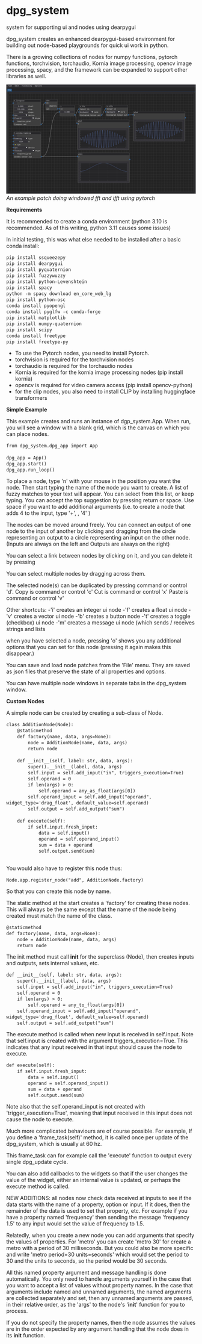 # dpg_system
system for supporting ui and nodes using dearpygui

dpg_system creates an enhanced dearpygui-based environment for building out node-based playgrounds for quick ui work in python. 

There is a growing collections of nodes for numpy functions, pytorch functions, torchvision, torchaudio, Kornia image processing, opencv image processing, spacy, and the framework can be expanded to support other libraries as well.

![](fft_sample_clip.jpg)
*An example patch doing windowed fft and ifft using pytorch*

__Requirements__

It is recommended to create a conda environment (python 3.10 is recommended. As of this writing, python 3.11 causes some issues)

In initial testing, this was what else needed to be installed after a basic conda install:

```
pip install ssqueezepy
pip install dearpygui
pip install pyquaternion
pip install fuzzywuzzy
pip install python-Levenshtein
pip install spacy
python -m spacy download en_core_web_lg
pip install python-osc
conda install pyopengl
conda install pyglfw -c conda-forge
pip install matplotlib
pip install numpy-quaternion
pip install scipy
conda install freetype
pip install freetype-py

```
* To use the Pytorch nodes, you need to install Pytorch.
* torchvision is required for the torchvision nodes
* torchaudio is required for the torchaudio nodes
* Kornia is required for the kornia image processing nodes (pip install kornia)
* opencv is required for video camera access  (pip install opencv-python)
* for the clip nodes, you also need to install CLIP by installing huggingface transformers

__Simple Example__

This example creates and runs an instance of dgp_system.App. When run, you will see a window with a blank grid, which is the canvas on which you can place nodes. 

```
from dpg_system.dpg_app import App

dpg_app = App()
dpg_app.start()
dpg_app.run_loop()
```

To place a node, type 'n' with your mouse in the position you want the node.
Then start typing the name of the node you want to create. A list of fuzzy matches to your text will appear. You can select from this list, or keep typing.
You can accept the top suggestion by pressing return or space. Use space if you want to add additional arguments (i.e. to create a node that adds 4 to the input, type '+', <space>, '4' <return>)

The nodes can be moved around freely. You can connect an output of one node to the input of another by clicking and dragging from the circle representing an output to a circle representing an input on the other node.
(Inputs are always on the left and Outputs are always on the right)

You can select a link between nodes by clicking on it, and you can delete it by pressing <backspace>

You can select multiple nodes by dragging across them.

The selected node(s) can be duplicated by pressing command or control 'd'.
Copy is command or control 'c'
Cut is command or control 'x'
Paste is command or control 'v'

Other shortcuts:
-'i' creates an integer ui node 
-'f' creates a float ui node
-'v' creates a vector ui node
-'b' creates a button node
-'t' creates a toggle (checkbox) ui node
-'m' creates a message ui node (which sends / receives strings and lists

when you have selected a node, pressing 'o' shows you any additional options that you can set for this node (pressing it again makes this disappear.)

You can save and load node patches from the 'File' menu. They are saved as json files that preserve the state of all properties and options.

You can have multiple node windows in separate tabs in the dpg_system window.

__Custom Nodes__

A simple node can be created by creating a sub-class of Node.

```
class AdditionNode(Node):
    @staticmethod
    def factory(name, data, args=None):
        node = AdditionNode(name, data, args)
        return node

    def __init__(self, label: str, data, args):
        super().__init__(label, data, args)
        self.input = self.add_input("in", triggers_execution=True)
        self.operand = 0
        if len(args) > 0:
            self.operand = any_as_float(args[0])
        self.operand_input = self.add_input("operand", widget_type='drag_float', default_value=self.operand)
        self.output = self.add_output("sum")

    def execute(self):
        if self.input.fresh_input:
            data = self.input()
            operand = self.operand_input()
            sum = data + operand
            self.output.send(sum)
            
```

You would also have to register this node thus:

```
Node.app.register_node("add", AdditionNode.factory)
```
So that you can create this node by name.

The static method at the start creates a 'factory' for creating these nodes. This will always be the same except that the name of the node being created must match the name of the class.

```
@staticmethod
def factory(name, data, args=None):
    node = AdditionNode(name, data, args)
    return node
```

The init method must call __init__ for the superclass (Node), then creates inputs and outputs, sets internal values, etc.

```
def __init__(self, label: str, data, args):
    super().__init__(label, data, args)
    self.input = self.add_input("in", triggers_execution=True)
    self.operand = 0
    if len(args) > 0:
        self.operand = any_to_float(args[0])
    self.operand_input = self.add_input("operand", widget_type='drag_float', default_value=self.operand)
    self.output = self.add_output("sum")
```
    
The execute method is called when new input is received in self.input. Note that self.input is created with the argument triggers_execution=True. This indicates that any input received in that input should cause the node to execute.
    
    
```
def execute(self):
    if self.input.fresh_input:
        data = self.input()
        operand = self.operand_input()
        sum = data + operand
        self.output.send(sum)
```
    
Note also that the self.operand_input is not created with 'trigger_execution=True', meaning that input received in this input does not cause the node to execute.

Much more complicated behaviours are of course possible. For example, If you define a 'frame_task(self)' method, it is called once per update of the dpg_system, which is usually at 60 hz.

This frame_task can for example call the 'execute' function to output every single dpg_update cycle.

You can also add callbacks to the widgets so that if the user changes the value of the widget, either an internal value is updated, or perhaps the execute method is called.


NEW ADDITIONS: all nodes now check data received at inputs to see if the data starts with the name of a property, option or input. If it does, then the remainder of the data is used to set that property, etc. For example if you have a property named 'frequency' then sending the message 'frequency 1.5' to any input would set the value of frequency to 1.5.

Relatedly, when you create a new node you can add arguments that specify the values of properties. For 'metro' you can create 'metro 30' for create a metro with a period of 30 milliseconds. But you could also be more specific and write 'metro period=30 units=seconds' which would set the period to 30 and the units to seconds, so the period would be 30 seconds.

All this named property argument and message handling is done automatically. You only need to handle arguments yourself in the case that you want to accept a list of values without property names. In the case that arguments include named and unnamed arguments, the named arguments are collected separately and set, then any unnamed arguments are passed, in their relative order, as the 'args' to the node's '__init__' function for you to process.

If you do not specify the property names, then the node assumes the values are in the order expected by any argument handling that the node does in its __init__ function.


